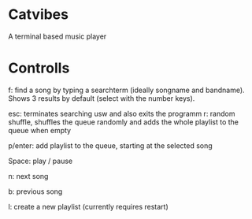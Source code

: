 # Catvibes
A terminal based music player

# Controlls
f: find a song by typing a searchterm (ideally songname and bandname). Shows 3 results by default (select with the number keys).

esc: terminates searching usw and also exits the programm
r: random shuffle, shuffles the queue randomly and adds the whole playlist to the queue when empty

p/enter: add playlist to the queue, starting at the selected song

Space: play / pause

n: next song

b: previous song

l: create a new playlist (currently requires restart)